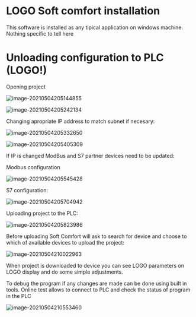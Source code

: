 # LOGO Soft comfort installation

This software is installed as any tipical application on windows machine. Nothing specific to tell here

# Unloading configuration to PLC (LOGO!)

Opening project

![image-20210504205144855](logo-project-installation.assets/image-20210504205144855.png)



![image-20210504205242134](logo-project-installation.assets/image-20210504205242134.png)

Changing apropriate IP address to match subnet if necesary:

![image-20210504205332650](logo-project-installation.assets/image-20210504205332650.png)



![image-20210504205405309](logo-project-installation.assets/image-20210504205405309.png)

If IP is changed ModBus and S7 partner devices need to be updated:

Modbus configuration

![image-20210504205545428](logo-project-installation.assets/image-20210504205545428.png)

S7 configuration:

![image-20210504205704942](logo-project-installation.assets/image-20210504205704942.png)

Uploading project to the  PLC:

![image-20210504205823986](logo-project-installation.assets/image-20210504205823986.png)



Before uploading Soft Comfort will ask to search for device and choose to which of available devices to upload the project:

![image-20210504210022963](logo-project-installation.assets/image-20210504210022963.png)



When project is downloaded to device you can see LOGO parameters on LOGO display and do some simple adjustments.

To debug the program if any changes are made can be done using built in tools. Online test allows to connect to PLC and check the status of program in the PLC

![image-20210504210553460](logo-project-installation.assets/image-20210504210553460.png)